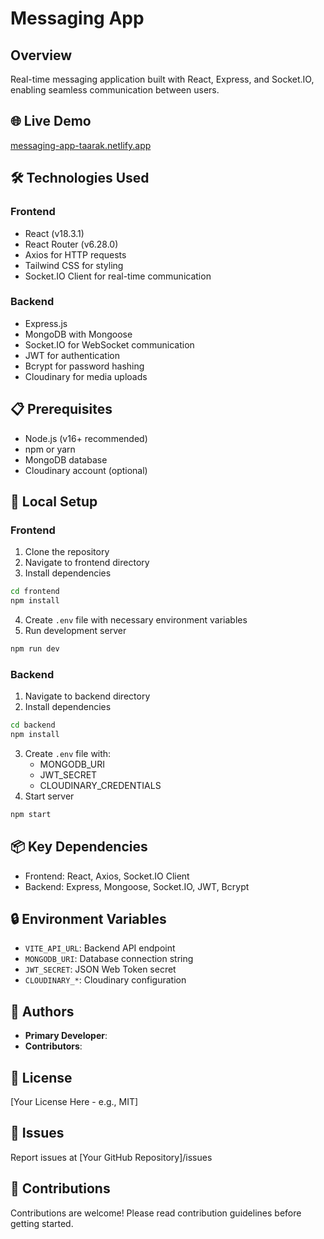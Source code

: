 # Messaging App

## Overview

Real-time messaging application built with React, Express, and Socket.IO, enabling seamless communication between users.

## 🌐 Live Demo

[messaging-app-taarak.netlify.app](https://messaging-app-taarak.netlify.app)

## 🛠 Technologies Used

### Frontend

- React (v18.3.1)
- React Router (v6.28.0)
- Axios for HTTP requests
- Tailwind CSS for styling
- Socket.IO Client for real-time communication

### Backend

- Express.js
- MongoDB with Mongoose
- Socket.IO for WebSocket communication
- JWT for authentication
- Bcrypt for password hashing
- Cloudinary for media uploads

## 📋 Prerequisites

- Node.js (v16+ recommended)
- npm or yarn
- MongoDB database
- Cloudinary account (optional)

## 🚀 Local Setup

### Frontend

1. Clone the repository
2. Navigate to frontend directory
3. Install dependencies

```bash
cd frontend
npm install
```

4. Create `.env` file with necessary environment variables
5. Run development server

```bash
npm run dev
```

### Backend

1. Navigate to backend directory
2. Install dependencies

```bash
cd backend
npm install
```

3. Create `.env` file with:
   - MONGODB_URI
   - JWT_SECRET
   - CLOUDINARY_CREDENTIALS
4. Start server

```bash
npm start
```

## 📦 Key Dependencies

- Frontend: React, Axios, Socket.IO Client
- Backend: Express, Mongoose, Socket.IO, JWT, Bcrypt

## 🔒 Environment Variables

- `VITE_API_URL`: Backend API endpoint
- `MONGODB_URI`: Database connection string
- `JWT_SECRET`: JSON Web Token secret
- `CLOUDINARY_*`: Cloudinary configuration

## 👥 Authors

- **Primary Developer**:
- **Contributors**:

## 📄 License

[Your License Here - e.g., MIT]

## 🐛 Issues

Report issues at [Your GitHub Repository]/issues

## 🤝 Contributions

Contributions are welcome! Please read contribution guidelines before getting started.
